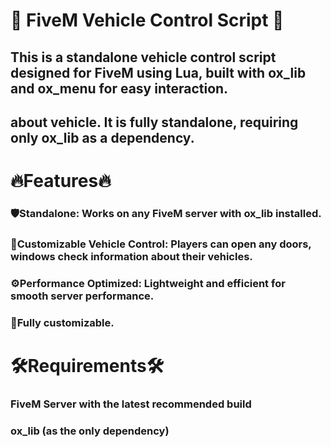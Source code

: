 # 🚗 FiveM Vehicle Control Script 🚗
## This is a standalone vehicle control script designed for FiveM using Lua, built with ox_lib and ox_menu for easy interaction.
## about vehicle. It is fully standalone, requiring only ox_lib as a dependency.

# 🔥Features🔥
### 🛡️Standalone: Works on any FiveM server with ox_lib installed.
### 🚗Customizable Vehicle Control: Players can open any doors, windows check information about their vehicles.
### ⚙️Performance Optimized: Lightweight and efficient for smooth server performance.
### 🔧Fully customizable.
# 🛠️Requirements🛠️
### FiveM Server with the latest recommended build
### ox_lib (as the only dependency) 
	 
